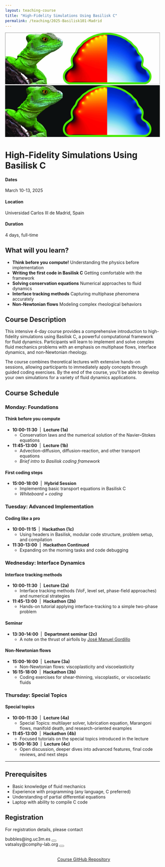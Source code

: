 ```yaml
---
layout: teaching-course
title: "High-Fidelity Simulations Using Basilisk C"
permalink: /teaching/2025-Basilisk101-Madrid
---
```


<div class="course-image">
  <img src="/assets/images/teaching/basilisk-madrid-banner.jpg" alt="High-Fidelity Simulations Using Basilisk C" loading="lazy" class="light-mode-img">
  <img src="/assets/images/teaching/courseBanner-dark.jpg" alt="High-Fidelity Simulations Using Basilisk C" loading="lazy" class="dark-mode-img">
</div>

<script>
  // Function to update image visibility based on theme
  function updateBannerImages() {
    const theme = document.documentElement.getAttribute('data-theme') || 'light';
    const lightImages = document.querySelectorAll('.light-mode-img');
    const darkImages = document.querySelectorAll('.dark-mode-img');
    
    if (theme === 'dark') {
      lightImages.forEach(img => img.style.display = 'none');
      darkImages.forEach(img => img.style.display = 'block');
    } else {
      lightImages.forEach(img => img.style.display = 'block');
      darkImages.forEach(img => img.style.display = 'none');
    }
  }
  
  // Run on page load
  document.addEventListener('DOMContentLoaded', updateBannerImages);
  
  // Watch for theme changes
  const observer = new MutationObserver(function(mutations) {
    mutations.forEach(function(mutation) {
      if (mutation.attributeName === 'data-theme') {
        updateBannerImages();
      }
    });
  });
  
  observer.observe(document.documentElement, { attributes: true });
</script>

# High-Fidelity Simulations Using Basilisk C

<div class="course-details">
  <div class="course-details__item">
    <h4><i class="fa-solid fa-calendar-days"></i> Dates</h4>
    <p>March 10-13, 2025</p>
  </div>
  <div class="course-details__item">
    <h4><i class="fa-solid fa-location-dot"></i> Location</h4>
    <p>Universidad Carlos III de Madrid, Spain</p>
  </div>
  <div class="course-details__item">
    <h4><i class="fa-solid fa-clock"></i> Duration</h4>
    <p>4 days, full-time</p>
  </div>
</div>

## What will you learn?

- **Think before you compute!** Understanding the physics before implementation
- **Writing the first code in Basilisk C** Getting comfortable with the framework
- **Solving conservation equations** Numerical approaches to fluid dynamics
- **Interface tracking methods** Capturing multiphase phenomena accurately
- **Non-Newtonian flows** Modeling complex rheological behaviors

## Course Description

This intensive 4-day course provides a comprehensive introduction to high-fidelity simulations using Basilisk C, a powerful computational framework for fluid dynamics. Participants will learn to implement and solve complex fluid mechanics problems with an emphasis on multiphase flows, interface dynamics, and non-Newtonian rheology.

The course combines theoretical lectures with extensive hands-on sessions, allowing participants to immediately apply concepts through guided coding exercises. By the end of the course, you'll be able to develop your own simulations for a variety of fluid dynamics applications.

## Course Schedule

### Monday: Foundations
#### Think before you compute
- **10:00-11:30** &nbsp;|&nbsp; **Lecture (1a)**
  - Conservation laws and the numerical solution of the Navier–Stokes equations
- **11:45-13:00** &nbsp;|&nbsp; **Lecture (1b)**
  - Advection-diffusion, diffusion-reaction, and other transport equations
  - *Brief intro to Basilisk coding framework*

#### First coding steps
- **15:00-18:00** &nbsp;|&nbsp; **Hybrid Session**
  - Implementing basic transport equations in Basilisk C
  - *Whiteboard + coding*

### Tuesday: Advanced Implementation
#### Coding like a pro
- **10:00-11:15** &nbsp;|&nbsp; **Hackathon (1c)**
  - Using headers in Basilisk, modular code structure, problem setup, and compilation
- **11:30-13:00** &nbsp;|&nbsp; **Hackathon Continued**
  - Expanding on the morning tasks and code debugging

### Wednesday: Interface Dynamics
#### Interface tracking methods
- **10:00-11:30** &nbsp;|&nbsp; **Lecture (2a)**
  - Interface tracking methods (VoF, level set, phase-field approaches) and numerical strategies
- **11:45-13:00** &nbsp;|&nbsp; **Hackathon (2b)**
  - Hands-on tutorial applying interface-tracking to a simple two-phase problem

#### Seminar
- **13:30-14:00** &nbsp;|&nbsp; **Department seminar (2c)**
  - A note on the thrust of airfoils by [José Manuel Gordillo](https://scholar.google.com/citations?user=14wOsewAAAAJ&hl=en&inst=5726176096060060532&oi=ao)

#### Non-Newtonian flows
- **15:00-16:00** &nbsp;|&nbsp; **Lecture (3a)**
  - Non-Newtonian flows: viscoplasticity and viscoelasticity
- **16:15-18:00** &nbsp;|&nbsp; **Hackathon (3b)**
  - Coding exercises for shear-thinning, viscoplastic, or viscoelastic fluids

### Thursday: Special Topics
#### Special topics
- **10:00-11:30** &nbsp;|&nbsp; **Lecture (4a)**
  - Special Topics: multilayer solver, lubrication equation, Marangoni flows, manifold death, and research-oriented examples
- **11:45-13:00** &nbsp;|&nbsp; **Hackathon (4b)**
  - Focused tutorials on the special topics introduced in the lecture
- **15:00-16:30** &nbsp;|&nbsp; **Lecture (4c)**
  - Open discussion, deeper dives into advanced features, final code reviews, and next steps

---

## Prerequisites

- Basic knowledge of fluid mechanics
- Experience with programming (any language, C preferred)
- Understanding of partial differential equations
- Laptop with ability to compile C code


## Registration

For registration details, please contact 
<div class="email-container">
    <span class="email-text">bubbles@ing.uc3m.es</span>
    <button class="copy-btn" onclick="copyEmail(this)" data-text="bubbles@ing.uc3m.es" aria-label="Copy email address bubbles@ing.uc3m.es">
        <i class="fas fa-copy"></i>
    </button>
</div>
<div class="email-container">
    <span class="email-text">vatsalsy@comphy-lab.org</span>
    <button class="copy-btn" onclick="copyEmail(this)" data-text="vatsalsy@comphy-lab.org" aria-label="Copy email address vatsalsy@comphy-lab.org">
        <i class="fas fa-copy"></i>
    </button>
</div>

<script>
function copyEmail(button) {
  const textToCopy = button.getAttribute('data-text');
  
  // Create a temporary textarea element to copy from
  const textarea = document.createElement('textarea');
  textarea.value = textToCopy;
  textarea.setAttribute('readonly', '');
  textarea.style.position = 'absolute';
  textarea.style.left = '-9999px';
  document.body.appendChild(textarea);
  
  // Select and copy the text
  textarea.select();
  document.execCommand('copy');
  
  // Remove the temporary element
  document.body.removeChild(textarea);
  
  // Show feedback
  const originalIcon = button.innerHTML;
  button.innerHTML = '<i class="fas fa-check"></i>';
  button.classList.add('copied');
  
  // Restore original state after a delay
  setTimeout(() => {
    button.innerHTML = originalIcon;
    button.classList.remove('copied');
  }, 2000);
}
</script>

<div style="margin-top: 2rem; text-align: center;">
  <a href="https://github.com/comphy-lab/Basilisk-101" class="course-card__link" target="_blank" aria-label="Course GitHub Repository">
    <i class="fa-brands fa-github" style="margin-right: 0.5rem; font-style: normal;"></i>Course GitHub Repository
  </a>
</div> 
